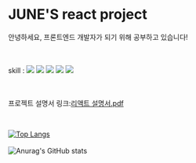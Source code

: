 # JUNE'S react project

  안녕하세요, 프론트엔드 개발자가 되기 위해 공부하고 있습니다! <br/><br/><br/>
  
  skill : 
  <img src="https://img.shields.io/badge/Html-EF2D5E?style=flat&logo=html&logoColor=white"/>
  <img src="https://img.shields.io/badge/Css-A9225C?style=flat&logo=css&logoColor=white"/>
  <img src="https://img.shields.io/badge/Javascript-FF9E0F?style=flat&logo=javascript&logoColor=white"/>
  <img src="https://img.shields.io/badge/React-#03fcf0?style=flat&logo=react&logoColor=white"/>
    <img src="https://img.shields.io/badge/Scss-#fc03ca?style=flat&logo=scss&logoColor=white"/>


<br/><br/>
프로젝트 설명서 링크:[리액트 설명서.pdf](https://github.com/JJUNE96/react_hejunkim/files/11088979/default.pdf)

<br/>

[![Top Langs](https://github-readme-stats.vercel.app/api/top-langs/?username=anuraghazra&layout=compact)](https://github.com/anuraghazra/github-readme-stats)<br/><br/>
![Anurag's GitHub stats](https://github-readme-stats.vercel.app/api?username=JJUNE96&show_icons=true&theme=radical)

